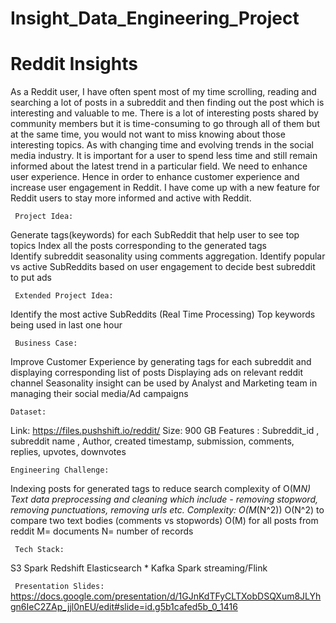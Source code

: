 # Insight_Data_Engineering_Project

# Reddit Insights

As a Reddit user, I have often spent most of my time scrolling, reading and searching a lot of posts in a subreddit and 
then finding out the post which is interesting and valuable to me. There is a lot of interesting posts shared by 
community members but it is time-consuming to go through all of them but at the same time, you would not want to miss 
knowing about those interesting topics. As with changing time and evolving trends in the social media industry. It is 
important for a user to spend less time and still remain informed about the latest trend in a particular field. We need
to enhance user experience. Hence in order to enhance customer experience and increase user engagement in Reddit. I have
come up with a new feature for Reddit users to stay more informed and active with Reddit.


`` Project Idea:`` 

Generate tags(keywords) for each SubReddit that help user to see top topics
Index all the posts corresponding to the generated tags   
Identify subreddit seasonality using comments aggregation.
Identify popular vs active SubReddits based on user engagement to decide best subreddit to put ads 


`` Extended Project Idea:``

Identify the most active SubReddits (Real Time Processing)
Top keywords being used in last one hour



`` Business Case:`` 

Improve Customer Experience by generating tags for each subreddit and displaying corresponding list of posts
Displaying ads on relevant reddit channel
Seasonality insight can be used by Analyst and Marketing team in managing their social media/Ad campaigns


``Dataset:`` 

 Link: https://files.pushshift.io/reddit/
 Size: 900 GB
 Features :  Subreddit_id , subreddit name , Author,  created timestamp,    submission, comments, replies, upvotes, downvotes


``Engineering Challenge:`` 

Indexing posts for generated tags to reduce search complexity of  O(M*N)
Text data preprocessing and cleaning which include - removing stopword, removing punctuations, removing urls etc. 
Complexity:  O(M*(N^2))
O(N^2) to compare two text bodies (comments vs stopwords)
O(M) for all posts from reddit
M= documents
N= number of records


`` Tech Stack:`` 

S3
Spark
Redshift
Elasticsearch *
Kafka
Spark streaming/Flink


`` Presentation Slides:`` 
https://docs.google.com/presentation/d/1GJnKdTFyCLTXobDSQXum8JLYhgn6IeC2ZAp_jjl0nEU/edit#slide=id.g5b1cafed5b_0_1416



